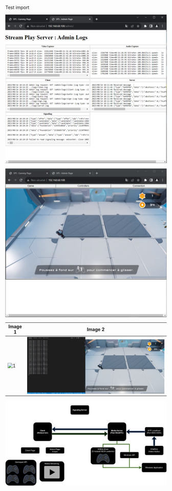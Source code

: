 Test import

![1](res/ClientSPSadmin.PNG)

![1](res/ClientSPSmain.PNG)


| Image 1         | Image 2         |
| --------------- | --------------- |
| ![1](res/DemoSPS.gif) | ![1](res/ServerSPS.PNG) |

![1](res/StreamPlayServer.png)
